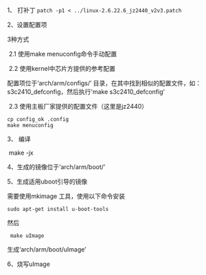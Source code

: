 1、 打补丁
`patch -p1 < ../linux-2.6.22.6_jz2440_v2v3.patch`

2、设置配置项

3种方式

​ 2.1 使用make menuconfig命令手动配置

​ 2.2 使用kernel中芯片方提供的参考配置

配置项位于‘arch/arm/configs/’ 目录，在其中找到相似的配置文件，如：s3c2410_defconfig，然后执行'make s3c2410_defconfig'

​ 2.3 使用主板厂家提供的配置文件（这里是jz2440）

```shell
cp config_ok .config
make menuconfig
```

3、 编译

​ make -jx

4、生成的镜像位于‘arch/arm/boot/’

5、生成适用uboot引导的镜像

需要使用mkimage 工具，使用以下命令安装

```shell
sudo apt-get install u-boot-tools
```

然后

```
 make uImage
```

生成‘arch/arm/boot/uImage’

6、烧写uImage